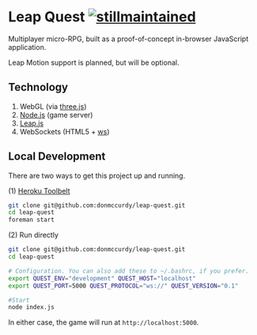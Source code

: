 Leap Quest [![stillmaintained](http://stillmaintained.com/donmccurdy/leap-quest.png)](http://stillmaintained.com/donmccurdy/leap-quest)
==========

Multiplayer micro-RPG, built as a proof-of-concept in-browser JavaScript application.

Leap Motion support is planned, but will be optional.

## Technology

1. WebGL (via [three.js](http://threejs.org/))
2. [Node.js](http://nodejs.org/) (game server)
3. [Leap.js](http://js.leapmotion.com/)
4. WebSockets (HTML5 + [ws](http://einaros.github.io/ws/))

## Local Development

There are two ways to get this project up and running.

(1) [Heroku Toolbelt](https://toolbelt.heroku.com/)

```bash
git clone git@github.com:donmccurdy/leap-quest.git
cd leap-quest
foreman start
```
(2) Run directly

```bash
git clone git@github.com:donmccurdy/leap-quest.git
cd leap-quest

# Configuration. You can also add these to ~/.bashrc, if you prefer.
export QUEST_ENV="development" QUEST_HOST="localhost"
export QUEST_PORT=5000 QUEST_PROTOCOL="ws://" QUEST_VERSION="0.1"

#Start
node index.js
```

In either case, the game will run at `http://localhost:5000`.
